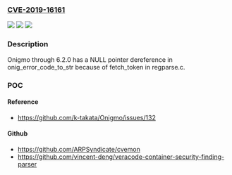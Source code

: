 ### [CVE-2019-16161](https://cve.mitre.org/cgi-bin/cvename.cgi?name=CVE-2019-16161)
![](https://img.shields.io/static/v1?label=Product&message=n%2Fa&color=blue)
![](https://img.shields.io/static/v1?label=Version&message=n%2Fa&color=blue)
![](https://img.shields.io/static/v1?label=Vulnerability&message=n%2Fa&color=brighgreen)

### Description

Onigmo through 6.2.0 has a NULL pointer dereference in onig_error_code_to_str because of fetch_token in regparse.c.

### POC

#### Reference
- https://github.com/k-takata/Onigmo/issues/132

#### Github
- https://github.com/ARPSyndicate/cvemon
- https://github.com/vincent-deng/veracode-container-security-finding-parser

